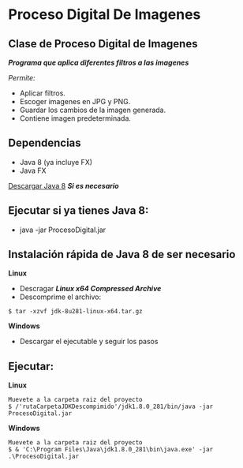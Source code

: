 # Proceso Digital De Imagenes
## Clase de Proceso Digital de Imagenes

***Programa que aplica diferentes filtros a las imagenes***

*Permite:*

* Aplicar filtros.
* Escoger imagenes en JPG y PNG.
* Guardar los cambios de la imagen generada.
* Contiene imagen predeterminada.


## **Dependencias**
* Java 8 (ya incluye FX)
* Java FX

[Descargar Java 8](https://www.oracle.com/mx/java/technologies/javase/javase-jdk8-downloads.html)
  ***Si es necesario***

## **Ejecutar si ya tienes Java 8:**
* java -jar ProcesoDigital.jar


## **Instalación rápida de Java 8 de ser necesario**
**Linux**
* Descragar ***Linux x64 Compressed Archive***
* Descomprime el archivo:
```
$ tar -xzvf jdk-8u281-linux-x64.tar.gz
```
**Windows**
* Descargar el ejecutable y seguir los pasos


## **Ejecutar:**

**Linux**
```
Muevete a la carpeta raiz del proyecto
$ /'rutaCarpetaJDKDescompimido'/jdk1.8.0_281/bin/java -jar ProcesoDigital.jar
```

**Windows**
```
Muevete a la carpeta raiz del proyecto
$ & 'C:\Program Files\Java\jdk1.8.0_281\bin\java.exe' -jar .\ProcesoDigital.jar
```
